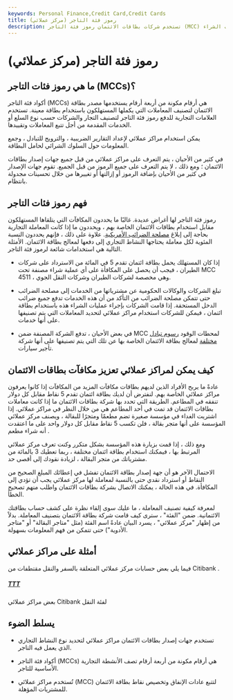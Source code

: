 ```yaml
---
keywords: Personal Finance,Credit Card,Credit Cards
title: رموز فئة التاجر (مركز عملائي)
description: تستخدم شركات بطاقات الائتمان رموز فئة التاجر (MCC) لتصنيف عمليات الشراء.
---
```


# رموز فئة التاجر (مركز عملائي)
## ما هي رموز فئات التاجر (MCCs)؟

أكواد فئة التاجر (MCCs) هي أرقام مكونة من أربعة أرقام يستخدمها مصدر بطاقة الائتمان لتصنيف المعاملات التي يكملها المستهلكون باستخدام بطاقة معينة. تستخدم العلامات التجارية للدفع رموز فئة التاجر لتصنيف التجار والشركات حسب نوع السلع أو الخدمات المقدمة من أجل تتبع المعاملات وتقييدها.

يمكن استخدام مراكز عملائي لإعداد التقارير الضريبية ، والترويج للتبادل ، وجمع المعلومات حول السلوك الشرائي لحامل البطاقة.

في كثير من الأحيان ، يتم التعرف على مراكز عملائي من قبل جميع جهات إصدار بطاقات الائتمان ؛ ومع ذلك ، لا يتم التعرف على جميع الرموز من قبل الجميع. تقوم جهات الإصدار في كثير من الأحيان بإضافة الرموز أو إزالتها أو تغييرها من خلال تحسينات مجدولة بانتظام.

## فهم رموز فئات التاجر

رموز فئة التاجر لها أغراض عديدة. غالبًا ما يحددون المكافآت التي يتلقاها المستهلكون مقابل استخدام بطاقات الائتمان الخاصة بهم ، ويحددون ما إذا كانت المعاملة التجارية بحاجة إلى إبلاغ [مصلحة الضرائب الأمريكية](/irs). علاوة على ذلك ، فإنهم يحددون النسبة المئوية لكل معاملة يحتاجها النشاط التجاري إلى دفعها لمعالج بطاقة الائتمان. الأمثلة التالية هي استخدامات شائعة لرموز فئة التاجر.

- إذا كان المستهلك يحمل بطاقة ائتمان تقدم 5 في المائة من الاسترداد على شركات الطيران ، فيجب أن يحصل على المكافأة على أي عملية شراء مصنفة تحت MCC 4511 ، وهي مخصصة لشركات الطيران وشركات النقل الجوي.

- تبلغ الشركات والوكالات الحكومية عن مشترياتها من الخدمات إلى مصلحة الضرائب حتى تتمكن مصلحة الضرائب من التأكد من أن هذه الخدمات تدفع جميع ضرائب الدخل المستحقة. إذا قامت الشركات بإجراء عمليات الشراء هذه باستخدام بطاقة ائتمان ، فيمكن للشركات استخدام مراكز عملائي لتحديد المعاملات التي يتم تصنيفها على أنها خدمات.

- في بعض الأحيان ، تدفع الشركة المصنفة ضمن MCC لمحطات الوقود [رسوم تبادل مختلفة](/interchange-rate) لمعالج بطاقة الائتمان الخاصة بها عن تلك التي يتم تصنيفها على أنها شركة تأجير سيارات.

## كيف يمكن لمراكز عملائي تعزيز مكافآت بطاقات الائتمان

عادةً ما يربح الأفراد الذين لديهم بطاقات مكافآت المزيد من المكافآت إذا كانوا يعرفون مراكز عملائي الخاصة بهم. لنفترض أن لديك بطاقة ائتمان تقدم 5 نقاط مقابل كل دولار تنفقه في المطاعم. الطريقة التي تحدد بها شركة بطاقات الائتمان ما إذا كانت معاملات بطاقات الائتمان قد تمت في أحد المطاعم هي من خلال النظر في مراكز عملائي. إذا اشتريت الغداء في مؤسسة صغيرة تضم مطعمًا ومتجرًا للبقالة ، ويصنف مركز عملائي المؤسسة على أنها متجر بقالة ، فلن تكسب 5 نقاط مقابل كل دولار واحد على ما اعتقدت أنه شراء مطعم .

ومع ذلك ، إذا قمت بزيارة هذه المؤسسة بشكل متكرر وكنت تعرف مركز عملائي المرتبط بها ، فيمكنك استخدام بطاقة ائتمان مختلفة ، ربما تعطيك 3 بالمائة من مشترياتك من متجر البقالة ، لزيادة نقودك إلى أقصى حد.

الاحتمال الآخر هو أن جهة إصدار بطاقة الائتمان تفشل في إعطائك المبلغ الصحيح من النقاط أو استرداد نقدي حتى بالنسبة لمعاملة لها مركز عملائي يجب أن تؤدي إلى المكافأة. في هذه الحالة ، يمكنك الاتصال بشركة بطاقات الائتمان واطلب منهم تصحيح الخطأ.

لمعرفة كيفية تصنيف المعاملة ، ما عليك سوى إلقاء نظرة على كشف حساب بطاقتك الائتمانية. ضمن "الفئة" ، سترى كيف قامت شركة بطاقة الائتمان بتصنيف المعاملة. بدلاً من إظهار "مركز عملائي" ، يسرد البيان عادةً اسم الفئة (مثل "متاجر البقالة" أو "متاجر الأدوية") حتى تتمكن من فهم المعلومات بسهولة.

## أمثلة على مراكز عملائي

فيما يلي بعض حسابات مركز عملائي المتعلقة بالسفر والنقل مقتطفات من Citibank .

<h5> <a href=""> TTT </a> </h5>

بعض مراكز عملائي Citibank لفئة النقل

## يسلط الضوء

- تستخدم جهات إصدار بطاقات الائتمان مراكز عملائي لتحديد نوع النشاط التجاري الذي يعمل فيه التاجر.

- أكواد فئة التاجر (MCCs) هي أرقام مكونة من أربعة أرقام تصف الأنشطة التجارية الأساسية للتاجر.

- تُستخدم مراكز عملائي (MCC) لتتبع عادات الإنفاق وتخصيص نقاط بطاقة الائتمان للمشتريات المؤهلة.

